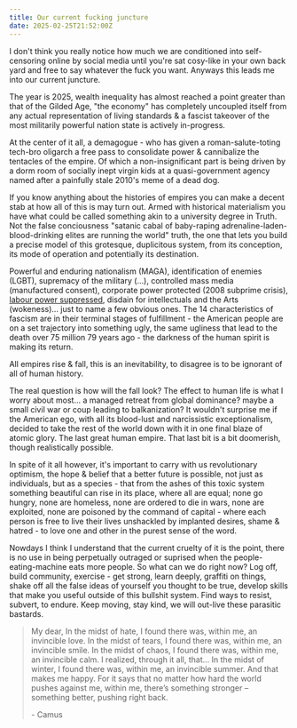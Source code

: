 ```yaml
---
title: Our current fucking juncture
date: 2025-02-25T21:52:00Z
---
```


I don't think you really notice how much we are conditioned into self-censoring
online by social media until you're sat cosy-like in your own back yard and free
to say whatever the fuck you want. Anyways this leads me into our current
juncture.

The year is 2025, wealth inequality has almost reached a point greater than that
of the Gilded Age, "the economy" has completely uncoupled itself from any actual
representation of living standards & a fascist takeover of the most militarily
powerful nation state is actively in-progress.

At the center of it all, a demagogue - who has given a roman-salute-toting
tech-bro oligarch a free pass to consolidate power & cannibalize the tentacles
of the empire. Of which a non-insignificant part is being driven by a dorm room
of socially inept virgin kids at a quasi-government agency named after a
painfully stale 2010's meme of a dead dog.

If you know anything about the histories of empires you can make a decent stab
at how all of this is may turn out. Armed with historical materialism you have
what could be called something akin to a university degree in Truth. Not the
false conciousness "satanic cabal of baby-raping adrenaline-laden-blood-drinking
elites are running the world" truth, the one that lets you build a precise model
of this grotesque, duplicitous system, from its conception, its mode of
operation and potentially its destination.

Powerful and enduring nationalism (MAGA), identification of enemies (LGBT),
supremacy of the military (...), controlled mass media (manufactured consent),
corporate power protected (2008 subprime crisis),
[labour power suppressed](https://youtu.be/AQeGBHxIyHw), disdain for
intellectuals and the Arts (wokeness)... just to name a few obvious ones. The 14
characteristics of fascism are in their terminal stages of fulfillment - the
American people are on a set trajectory into something ugly, the same ugliness
that lead to the death over 75 million 79 years ago - the darkness of the human
spirit is making its return.

All empires rise & fall, this is an inevitability, to disagree is to be ignorant
of all of human history.

The real question is how will the fall look? The effect to human life is what I
worry about most... a managed retreat from global dominance? maybe a small civil
war or coup leading to balkanization? It wouldn't surprise me if the American
ego, with all its blood-lust and narcissistic exceptionalism, decided to take
the rest of the world down with it in one final blaze of atomic glory. The last
great human empire. That last bit is a bit doomerish, though realistically
possible.

In spite of it all however, it's important to carry with us revolutionary
optimism, the hope & belief that a better future is possible, not just as
individuals, but as a species - that from the ashes of this toxic system
something beautiful can rise in its place, where all are equal; none go hungry,
none are homeless, none are ordered to die in wars, none are exploited, none are
poisoned by the command of capital - where each person is free to live their
lives unshackled by implanted desires, shame & hatred - to love one and other in
the purest sense of the word.

Nowdays I think I understand that the current cruelty of it is the point, there
is no use in being perpetually outraged or suprised when the
people-eating-machine eats more people. So what can we do right now? Log off,
build community, exercise - get strong, learn deeply, graffiti on things, shake
off all the false ideas of yourself you thought to be true, develop skills that
make you useful outside of this bullshit system. Find ways to resist, subvert,
to endure. Keep moving, stay kind, we will out-live these parasitic bastards.

> My dear, In the midst of hate, I found there was, within me, an invincible
> love. In the midst of tears, I found there was, within me, an invincible
> smile. In the midst of chaos, I found there was, within me, an invincible
> calm. I realized, through it all, that… In the midst of winter, I found there
> was, within me, an invincible summer. And that makes me happy. For it says
> that no matter how hard the world pushes against me, within me, there’s
> something stronger – something better, pushing right back.
>
> \- Camus
